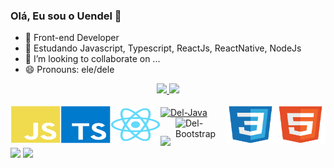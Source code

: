 ### Olá, Eu sou o Uendel 👋

- 👾 Front-end Developer
- 🌱 Estudando Javascript, Typescript, ReactJs, ReactNative, NodeJs
- 👯 I’m looking to collaborate on ...
- 😄 Pronouns: ele/dele

<div align="center">
  <a href="https://github.com/uendelpapa">
  <img height="180em" src="https://github-readme-stats.vercel.app/api?username=uendelpapa&show_icons=true&theme=merko&include_all_commits=true&count_private=true"/>
  <img height="180em" src="https://github-readme-stats.vercel.app/api/top-langs/?username=uendelpapa&layout=compact&langs_count=7&theme=merko"/>
</div>

<div style="display: inline_block"><br>
  <img align="left" alt="Del-Js" height="60" width="80" src="https://raw.githubusercontent.com/devicons/devicon/master/icons/javascript/javascript-plain.svg">
  <img align="left" alt="Del-Ts" height="60" width="80" src="https://raw.githubusercontent.com/devicons/devicon/master/icons/typescript/typescript-plain.svg">
  <img align="left" alt="Del-React" height="60" width="80" src="https://raw.githubusercontent.com/devicons/devicon/master/icons/react/react-original.svg">
  <img align="right" alt="Del-HTML" height="60" width="80" src="https://raw.githubusercontent.com/devicons/devicon/master/icons/html5/html5-original.svg">
  <img align="right" alt="Del-CSS" height="60" width="80" src="https://raw.githubusercontent.com/devicons/devicon/master/icons/css3/css3-original.svg">
  <img align="center" alt="Del-Java" height="60" width="80" src="https://cdn.jsdelivr.net/gh/devicons/devicon/icons/java/java-original-wordmark.svg" >
  <img align="right" alt="Del-Bootstrap" height="60" width="80" src="https://cdn.jsdelivr.net/gh/devicons/devicon/icons/bootstrap/bootstrap-original-wordmark.svg">
  
  ##
  
<div> 
  
  
  <a href="https://instagram.com/hikari.up" target="_blank"><img src="https://img.shields.io/badge/-Instagram-%23E4405F?style=for-the-badge&logo=instagram&logoColor=white" target="_blank"></a>
  <a href = "uendelpapa@gmail.com"><img src="https://img.shields.io/badge/-Gmail-%23333?style=for-the-badge&logo=gmail&logoColor=white" target="_blank"></a>
  <a href="https://www.linkedin.com/in/uendel-papa-1b6294211/" target="_blank"><img src="https://img.shields.io/badge/-LinkedIn-%230077B5?style=for-the-badge&logo=linkedin&logoColor=white" target="_blank"></a> 
 
 
</div>
        
          
</div>
